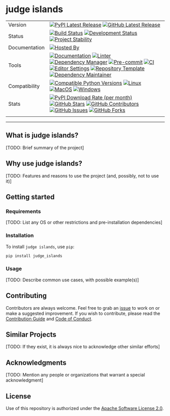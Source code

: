 # judge islands

| | |
| --- | --- |
| Version | [![PyPI Latest Release](https://img.shields.io/pypi/v/judge-islands.svg?style=for-the-badge&color=steelblue&label=PyPI&logo=PyPI&logoColor=yellow)](https://pypi.org/project/judge-islands/) [![GitHub Latest Release](https://img.shields.io/github/v/tag/WithPrecedent/judge_islands?style=for-the-badge&color=navy&label=GitHub&logo=github)](https://github.com/WithPrecedent/judge_islands/releases)
| Status | [![Build Status](https://img.shields.io/github/actions/workflow/status/WithPrecedent/judge_islands/ci.yml?branch=main&style=for-the-badge&color=cadetblue&label=Tests&logo=pytest)](https://github.com/WithPrecedent/judge_islands/actions/workflows/ci.yml?query=branch%3Amain) [![Development Status](https://img.shields.io/badge/Development-Active-seagreen?style=for-the-badge&logo=git)](https://www.repostatus.org/#active) [![Project Stability](https://img.shields.io/pypi/status/judge-islands?style=for-the-badge&logo=pypi&label=Stability&logoColor=yellow)](https://pypi.org/project/judge_islands/)
| Documentation | [![Hosted By](https://img.shields.io/badge/Hosted_by-Github_Pages-blue?style=for-the-badge&color=navy&logo=github)](https://WithPrecedent.github.io/judge_islands)
| Tools | [![Documentation](https://img.shields.io/badge/MkDocs-magenta?style=for-the-badge&color=deepskyblue&logo=markdown&labelColor=gray)](https://squidfunk.github.io/mkdocs-material/) [![Linter](https://img.shields.io/endpoint?style=for-the-badge&url=https://raw.githubusercontent.com/charliermarsh/Ruff/main/assets/badge/v2.json)](https://github.com/astral-sh/Ruff) [![Dependency Manager](https://img.shields.io/badge/PDM-mediumpurple?style=for-the-badge&logo=affinity&labelColor=gray)](https://PDM.fming.dev) [![Pre-commit](https://img.shields.io/badge/pre--commit-darkolivegreen?style=for-the-badge&logo=pre-commit&logoColor=white&labelColor=gray)](https://github.com/TezRomacH/python-package-template/blob/master/.pre-commit-config.yaml) [![CI](https://img.shields.io/badge/GitHub_Actions-navy?style=for-the-badge&logo=githubactions&labelColor=gray&logoColor=white)](https://github.com/features/actions) [![Editor Settings](https://img.shields.io/badge/Editor_Config-paleturquoise?style=for-the-badge&logo=editorconfig&labelColor=gray)](https://editorconfig.org/) [![Repository Template](https://img.shields.io/badge/snickerdoodle-bisque?style=for-the-badge&logo=cookiecutter&labelColor=gray)](https://www.github.com/WithPrecedent/judge_islands) [![Dependency Maintainer](https://img.shields.io/badge/dependabot-navy?style=for-the-badge&logo=dependabot&logoColor=white&labelColor=gray)](https://github.com/dependabot)
| Compatibility | [![Compatible Python Versions](https://img.shields.io/pypi/pyversions/judge-islands?style=for-the-badge&color=steelblue&label=Python&logo=python&logoColor=yellow)](https://pypi.python.org/pypi/judge_islands/) [![Linux](https://img.shields.io/badge/Linux-lightseagreen?style=for-the-badge&logo=linux&labelColor=gray&logoColor=white)](https://www.linux.org/) [![MacOS](https://img.shields.io/badge/MacOS-snow?style=for-the-badge&logo=apple&labelColor=gray)](https://www.apple.com/macos/) [![Windows](https://img.shields.io/badge/windows-blue?style=for-the-badge&logo=Windows&labelColor=gray&color=orangered)](https://www.microsoft.com/en-us/windows?r=1)
| Stats | [![PyPI Download Rate (per month)](https://img.shields.io/pypi/dm/judge-islands?style=for-the-badge&color=steelblue&label=Downloads%20💾&logo=pypi&logoColor=yellow)](https://pypi.org/project/judge-islands) [![GitHub Stars](https://img.shields.io/github/stars/WithPrecedent/judge_islands?style=for-the-badge&color=navy&label=Stars%20⭐&logo=github)](https://github.com/WithPrecedent/judge_islands/stargazers) [![GitHub Contributors](https://img.shields.io/github/contributors/WithPrecedent/judge_islands?style=for-the-badge&color=navy&label=Contributors%20🙋&logo=github)](https://github.com/WithPrecedent/judge_islands/graphs/contributors) [![GitHub Issues](https://img.shields.io/github/issues/WithPrecedent/judge_islands?style=for-the-badge&color=navy&label=Issues%20📘&logo=github)](https://github.com/WithPrecedent/judge_islands/graphs/contributors) [![GitHub Forks](https://img.shields.io/github/forks/WithPrecedent/judge_islands?style=for-the-badge&color=navy&label=Forks%20🍴&logo=github)](https://github.com/WithPrecedent/judge_islands/forks)
| | |

-----

## What is judge islands?

[TODO: Brief summary of the project]

## Why use judge islands?

[TODO: Features and reasons to use the project (and, possibly, not to use it)]

## Getting started

### Requirements

[TODO: List any OS or other restrictions and pre-installation dependencies]

### Installation

To install `judge islands`, use `pip`:

```sh
pip install judge_islands
```

### Usage

[TODO: Describe common use cases, with possible example(s)]

## Contributing

Contributors are always welcome. Feel free to grab an [issue](https://www.github.com/WithPrecedent/judge_islands/issues) to work on or make a suggested improvement. If you wish to contribute, please read the [Contribution Guide](https://www.github.com/WithPrecedent/judge_islands/contributing.md) and [Code of Conduct](https://www.github.com/WithPrecedent/judge_islands/code_of_conduct.md).

## Similar Projects

[TODO: If they exist, it is always nice to acknowledge other similar efforts]

## Acknowledgments

[TODO: Mention any people or organizations that warrant a special acknowledgment]

## License

Use of this repository is authorized under the [Apache Software License 2.0](https://www.github.com/WithPrecedent/judge_islands/blog/main/LICENSE).
